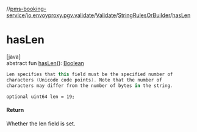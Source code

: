 //[pms-booking-service](../../../../index.md)/[io.envoyproxy.pgv.validate](../../index.md)/[Validate](../index.md)/[StringRulesOrBuilder](index.md)/[hasLen](has-len.md)

# hasLen

[java]\
abstract fun [hasLen](has-len.md)(): [Boolean](https://kotlinlang.org/api/core/kotlin-stdlib/kotlin/-boolean/index.html)

```kotlin
Len specifies that this field must be the specified number of
characters (Unicode code points). Note that the number of
characters may differ from the number of bytes in the string.

```
`optional uint64 len = 19;`

#### Return

Whether the len field is set.